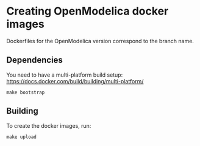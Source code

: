 # Creating OpenModelica docker images

Dockerfiles for the OpenModelica version correspond to the branch name.

## Dependencies

You need to have a multi-platform build setup: https://docs.docker.com/build/building/multi-platform/

```
make bootstrap
```

## Building

To create the docker images, run:

```
make upload
```

